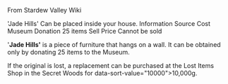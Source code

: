 From Stardew Valley Wiki

'Jade Hills' Can be placed inside your house. Information Source Cost Museum Donation 25 items Sell Price Cannot be sold

'**Jade Hills'** is a piece of furniture that hangs on a wall. It can be obtained only by donating 25 items to the Museum.

If the original is lost, a replacement can be purchased at the Lost Items Shop in the Secret Woods for data-sort-value="10000"&gt;10,000g.